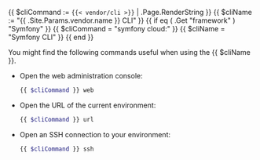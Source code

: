 {{ $cliCommand := `{{< vendor/cli >}}` | .Page.RenderString }}
{{ $cliName := "{{ .Site.Params.vendor.name }} CLI" }}
{{ if eq ( .Get "framework" ) "Symfony" }}
  {{ $cliCommand = "symfony cloud:" }}
  {{ $cliName = "Symfony CLI" }}
{{ end }}

You might find the following commands useful when using the {{ $cliName }}.

-   Open the web administration console:

    ```bash
    {{ $cliCommand }} web
    ```

-   Open the URL of the current environment:

    ```bash
    {{ $cliCommand }} url
    ```

-   Open an SSH connection to your environment:

    ```bash
    {{ $cliCommand }} ssh
    ```
